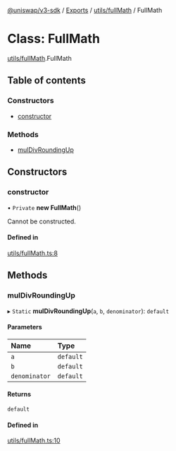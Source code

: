 [@uniswap/v3-sdk](../README.md) / [Exports](../modules.md) / [utils/fullMath](../modules/utils_fullMath.md) / FullMath

# Class: FullMath

[utils/fullMath](../modules/utils_fullMath.md).FullMath

## Table of contents

### Constructors

- [constructor](utils_fullMath.FullMath.md#constructor)

### Methods

- [mulDivRoundingUp](utils_fullMath.FullMath.md#muldivroundingup)

## Constructors

### constructor

• `Private` **new FullMath**()

Cannot be constructed.

#### Defined in

[utils/fullMath.ts:8](https://github.com/Uniswap/uniswap-v3-sdk/blob/63d5c6d/src/utils/fullMath.ts#L8)

## Methods

### mulDivRoundingUp

▸ `Static` **mulDivRoundingUp**(`a`, `b`, `denominator`): `default`

#### Parameters

| Name | Type |
| :------ | :------ |
| `a` | `default` |
| `b` | `default` |
| `denominator` | `default` |

#### Returns

`default`

#### Defined in

[utils/fullMath.ts:10](https://github.com/Uniswap/uniswap-v3-sdk/blob/63d5c6d/src/utils/fullMath.ts#L10)
